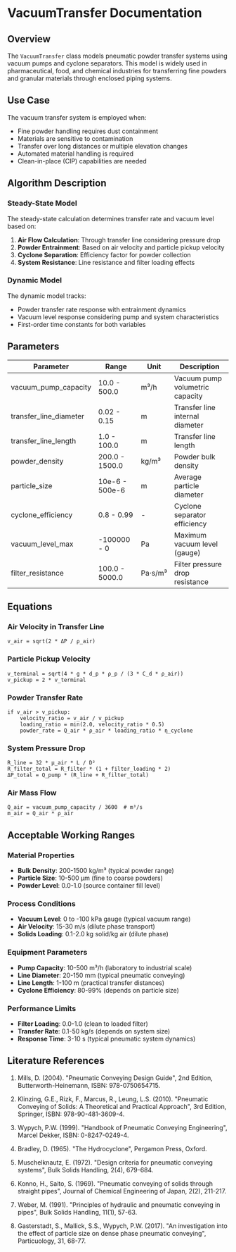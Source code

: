# VacuumTransfer Documentation

## Overview

The `VacuumTransfer` class models pneumatic powder transfer systems using vacuum pumps and cyclone separators. This model is widely used in pharmaceutical, food, and chemical industries for transferring fine powders and granular materials through enclosed piping systems.

## Use Case

The vacuum transfer system is employed when:
- Fine powder handling requires dust containment
- Materials are sensitive to contamination
- Transfer over long distances or multiple elevation changes
- Automated material handling is required
- Clean-in-place (CIP) capabilities are needed

## Algorithm Description

### Steady-State Model

The steady-state calculation determines transfer rate and vacuum level based on:

1. **Air Flow Calculation**: Through transfer line considering pressure drop
2. **Powder Entrainment**: Based on air velocity and particle pickup velocity
3. **Cyclone Separation**: Efficiency factor for powder collection
4. **System Resistance**: Line resistance and filter loading effects

### Dynamic Model

The dynamic model tracks:
- Powder transfer rate response with entrainment dynamics
- Vacuum level response considering pump and system characteristics
- First-order time constants for both variables

## Parameters

| Parameter | Range | Unit | Description |
|-----------|-------|------|-------------|
| vacuum_pump_capacity | 10.0 - 500.0 | m³/h | Vacuum pump volumetric capacity |
| transfer_line_diameter | 0.02 - 0.15 | m | Transfer line internal diameter |
| transfer_line_length | 1.0 - 100.0 | m | Transfer line length |
| powder_density | 200.0 - 1500.0 | kg/m³ | Powder bulk density |
| particle_size | 10e-6 - 500e-6 | m | Average particle diameter |
| cyclone_efficiency | 0.8 - 0.99 | - | Cyclone separator efficiency |
| vacuum_level_max | -100000 - 0 | Pa | Maximum vacuum level (gauge) |
| filter_resistance | 100.0 - 5000.0 | Pa⋅s/m³ | Filter pressure drop resistance |

## Equations

### Air Velocity in Transfer Line
```
v_air = sqrt(2 * ΔP / ρ_air)
```

### Particle Pickup Velocity
```
v_terminal = sqrt(4 * g * d_p * ρ_p / (3 * C_d * ρ_air))
v_pickup = 2 * v_terminal
```

### Powder Transfer Rate
```
if v_air > v_pickup:
    velocity_ratio = v_air / v_pickup
    loading_ratio = min(2.0, velocity_ratio * 0.5)
    powder_rate = Q_air * ρ_air * loading_ratio * η_cyclone
```

### System Pressure Drop
```
R_line = 32 * μ_air * L / D²
R_filter_total = R_filter * (1 + filter_loading * 2)
ΔP_total = Q_pump * (R_line + R_filter_total)
```

### Air Mass Flow
```
Q_air = vacuum_pump_capacity / 3600  # m³/s
m_air = Q_air * ρ_air
```

## Acceptable Working Ranges

### Material Properties
- **Bulk Density**: 200-1500 kg/m³ (typical powder range)
- **Particle Size**: 10-500 μm (fine to coarse powders)
- **Powder Level**: 0.0-1.0 (source container fill level)

### Process Conditions
- **Vacuum Level**: 0 to -100 kPa gauge (typical vacuum range)
- **Air Velocity**: 15-30 m/s (dilute phase transport)
- **Solids Loading**: 0.1-2.0 kg solid/kg air (dilute phase)

### Equipment Parameters
- **Pump Capacity**: 10-500 m³/h (laboratory to industrial scale)
- **Line Diameter**: 20-150 mm (typical pneumatic conveying)
- **Line Length**: 1-100 m (practical transfer distances)
- **Cyclone Efficiency**: 80-99% (depends on particle size)

### Performance Limits
- **Filter Loading**: 0.0-1.0 (clean to loaded filter)
- **Transfer Rate**: 0.1-50 kg/s (depends on system size)
- **Response Time**: 3-10 s (typical pneumatic system dynamics)

## Literature References

1. Mills, D. (2004). "Pneumatic Conveying Design Guide", 2nd Edition, Butterworth-Heinemann, ISBN: 978-0750654715.

2. Klinzing, G.E., Rizk, F., Marcus, R., Leung, L.S. (2010). "Pneumatic Conveying of Solids: A Theoretical and Practical Approach", 3rd Edition, Springer, ISBN: 978-90-481-3609-4.

3. Wypych, P.W. (1999). "Handbook of Pneumatic Conveying Engineering", Marcel Dekker, ISBN: 0-8247-0249-4.

4. Bradley, D. (1965). "The Hydrocyclone", Pergamon Press, Oxford.

5. Muschelknautz, E. (1972). "Design criteria for pneumatic conveying systems", Bulk Solids Handling, 2(4), 679-684.

6. Konno, H., Saito, S. (1969). "Pneumatic conveying of solids through straight pipes", Journal of Chemical Engineering of Japan, 2(2), 211-217.

7. Weber, M. (1991). "Principles of hydraulic and pneumatic conveying in pipes", Bulk Solids Handling, 11(1), 57-63.

8. Gasterstadt, S., Mallick, S.S., Wypych, P.W. (2017). "An investigation into the effect of particle size on dense phase pneumatic conveying", Particuology, 31, 68-77.
